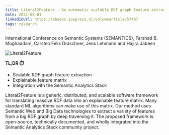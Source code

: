 ```yaml
---
title: Literal2Feature - An automatic scalable RDF graph feature extractor
date: 2021-08-01
linkedInUrl: https://ebooks.iospress.nl/volumearticle/57407
tags: research
---
```


International Conference on Semantic Systems (SEMANTICS), Farshad B. Moghaddam, Carsten Felix Draschner, Jens Lehmann and Hajira Jabeen

![Literal2Feature](/img/research_images/literal2feature.png)

**TL;DR ⏱️**
- Scalable RDF graph feature extraction
- Explainable feature matrix
- Integration with the Semantic Analytics Stack

<!-- excerpt -->

Literal2Feature is a generic, distributed, and scalable software framework for translating massive RDF data into an explainable feature matrix. Many standard ML algorithms can make use of this matrix. Our method uses Semantic Web and Big Data technologies to extract a variety of features from a big RDF graph by deep traversing it. The proposed framework is open-source, technically documented, and wholly integrated into the Semantic Analytics Stack community project.
